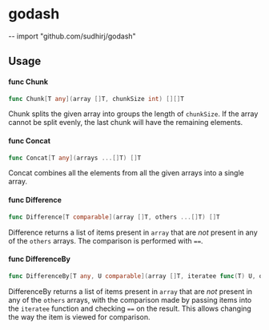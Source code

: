 # godash
--
    import "github.com/sudhirj/godash"


## Usage

#### func  Chunk

```go
func Chunk[T any](array []T, chunkSize int) [][]T
```
Chunk splits the given array into groups the length of `chunkSize`. If the array cannot be split evenly, the last chunk
will have the remaining elements.

#### func  Concat

```go
func Concat[T any](arrays ...[]T) []T
```
Concat combines all the elements from all the given arrays into a single array.

#### func  Difference

```go
func Difference[T comparable](array []T, others ...[]T) []T
```

Difference returns a list of items present in `array` that are *not* present in any of the `others` arrays. The
comparison is performed with `==`.

#### func  DifferenceBy

```go
func DifferenceBy[T any, U comparable](array []T, iteratee func(T) U, others ...[]T) []T
```

DifferenceBy returns a list of items present in `array` that are *not* present in any of the `others` arrays, with the
comparison made by passing items into the `iteratee` function and checking `==` on the result. This allows changing the
way the item is viewed for comparison.
